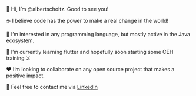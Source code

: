 👋 Hi, I’m @albertscholtz. Good to see you!

☕ I believe code has the power to make a real change in the world!

👀 I’m interested in any programming language, but mostly active in the Java ecosystem.

🚀 I’m currently learning flutter and hopefully soon starting some CEH training ⚔️

❤️ I’m looking to collaborate on any open source project that makes a positive impact.

📱 Feel free to contact me via [LinkedIn](https://www.linkedin.com/in/albert-scholtz-89a28035/ "LinkedIn")
